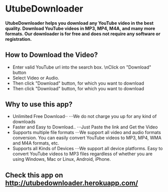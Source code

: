 # UtubeDownloader
#### UtubeDownloader helps you download any YouTube video in the best quality. Download YouTube videos in MP3, MP4, M4A, and many more formats. Our downloader is for free and does not require any software or registration.

## How to Download the Video?
- Enter valid YouTube url into the search box. \nClick on "Download" button
- Select Video or Audio.
- Then click "Download" button, for which you want to download
- Then click "Download" button, for which you want to download

## Why to use this app?
- Unlimited Free Download⋅⋅
⋅⋅⋅We do not charge you up for any kind of downloads
- Faster and Easy to Download..
⋅⋅⋅Just Paste the link and Get the Video
- Supports multiple file formats
⋅⋅⋅We support all video and audio formats conversion. You can easily convert YouTube videos to MP3, MP4, WMA and M4A formats, etc.
- Supports all Kinds of Devices
⋅⋅⋅We support all device platforms. Easy to convert YouTube videos to MP3 files regardless of whether you are using Windows, Mac or Linux, Android, iPhone.

## Check this app on http://utubedownloader.herokuapp.com/

